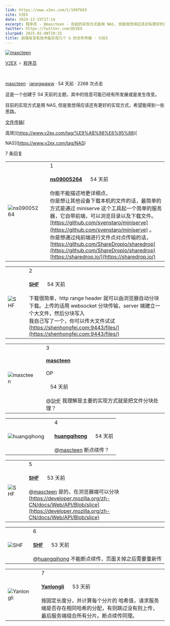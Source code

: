 ```yaml
---
link: https://www.v2ex.com/t/1097693
site: V2EX
date: 2024-12-15T17:14
excerpt: 程序员 - @mascteen - 目前的实现方式是用 NAS, 但是我觉得应该还有更好的实现方式，希望能得到一些思路。
twitter: https://twitter.com/@V2EX
slurped: 2025-02-08T10:15
title: 前端有没有技术能实现几个 G 的文件传输 - V2EX
---
```


[![mascteen](https://cdn.v2ex.com/avatar/b3ed/8ca6/495701_xlarge.png?m=1677199064)](https://www.v2ex.com/member/mascteen)

[V2EX](https://www.v2ex.com/)  ›  [程序员](https://www.v2ex.com/go/programmer)

 

[mascteen](https://www.v2ex.com/member/mascteen) · [janegwaww](https://github.com/janegwaww) · 54 天前 · 2268 次点击

这是一个创建于 54 天前的主题，其中的信息可能已经有所发展或是发生改变。

目前的实现方式是用 NAS, 但是我觉得应该还有更好的实现方式，希望能得到一些思路。

[](https://www.v2ex.com/tag/%E6%96%87%E4%BB%B6%E4%BC%A0%E8%BE%93)

[文件传输](https://www.v2ex.com/tag/%E6%96%87%E4%BB%B6%E4%BC%A0%E8%BE%93)[

高效](https://www.v2ex.com/tag/%E9%AB%98%E6%95%88)[

NAS](https://www.v2ex.com/tag/NAS)

7 条回复

|   |   |   |
|---|---|---|
|![ns09005264](https://cdn.v2ex.com/avatar/2373/6f4a/156949_normal.png?m=1464097249)||1<br><br>**[ns09005264](https://www.v2ex.com/member/ns09005264)**      54 天前<br><br>你能不能描述地更详细点，  <br>你是想让其他设备下载本机的文件的话，最简单的方式是通过 miniserve 这个工具起一个简单的服务器，它自带前端，可以浏览目录以及下载文件。[https://github.com/svenstaro/miniserve](https://github.com/svenstaro/miniserve) 。  <br>你是想通过纯前端进行文件点对点传输的话，[https://github.com/ShareDropio/sharedrop](https://github.com/ShareDropio/sharedrop) [https://sharedrop.io/](https://sharedrop.io/)|

|   |   |   |
|---|---|---|
|![SHF](https://cdn.v2ex.com/avatar/97c3/d714/304956_normal.png?m=1694707218)||2<br><br>**[SHF](https://www.v2ex.com/member/SHF)**      54 天前<br><br>下载很简单，http range header 就可以由浏览器自动分块下载。上传的话用 websocket 分块传输，server 端建立一个大文件，然后分块写入  <br>我自己写了一个，你可以传大文件试试  <br>[https://shenhongfei.com:9443/files/](https://shenhongfei.com:9443/files/)|

|   |   |   |
|---|---|---|
|![mascteen](https://cdn.v2ex.com/avatar/b3ed/8ca6/495701_normal.png?m=1677199064)||3<br><br>**[mascteen](https://www.v2ex.com/member/mascteen)**  <br><br>OP<br><br>   54 天前<br><br>@[SHF](https://www.v2ex.com/member/SHF) 我理解是主要的实现方式就是把文件分块处理？|

|   |   |   |
|---|---|---|
|![huangqihong](https://cdn.v2ex.com/avatar/8ecf/562a/460296_normal.png?m=1735616282)||4<br><br>**[huangqihong](https://www.v2ex.com/member/huangqihong)**      54 天前<br><br>@[mascteen](https://www.v2ex.com/member/mascteen) 断点续传？|

|                                                                              |     |                                                                                                                                                                                                                                                                 |
| ---------------------------------------------------------------------------- | --- | --------------------------------------------------------------------------------------------------------------------------------------------------------------------------------------------------------------------------------------------------------------- |
| ![SHF](https://cdn.v2ex.com/avatar/97c3/d714/304956_normal.png?m=1694707218) |     | 5<br><br>**[SHF](https://www.v2ex.com/member/SHF)**      53 天前<br><br>@[mascteen](https://www.v2ex.com/member/mascteen) 是的，在浏览器端可以分块 [https://developer.mozilla.org/zh-CN/docs/Web/API/Blob/slice](https://developer.mozilla.org/zh-CN/docs/Web/API/Blob/slice) |

|   |   |   |
|---|---|---|
|![SHF](https://cdn.v2ex.com/avatar/97c3/d714/304956_normal.png?m=1694707218)||6<br><br>**[SHF](https://www.v2ex.com/member/SHF)**      53 天前<br><br>@[huangqihong](https://www.v2ex.com/member/huangqihong) 不能断点续传，页面关掉之后需要重新传|

|   |   |   |
|---|---|---|
|![Yanlongli](https://cdn.v2ex.com/avatar/e284/9e62/466417_normal.png?m=1735622028)||7<br><br>**[Yanlongli](https://www.v2ex.com/member/Yanlongli)**      53 天前<br><br>按固定长度分，并计算每个分片的 哈希值，请求服务端是否存在相同哈希的分配，有则跳过没有则上传，最后服务端组合所有分片。断点续传同理。|